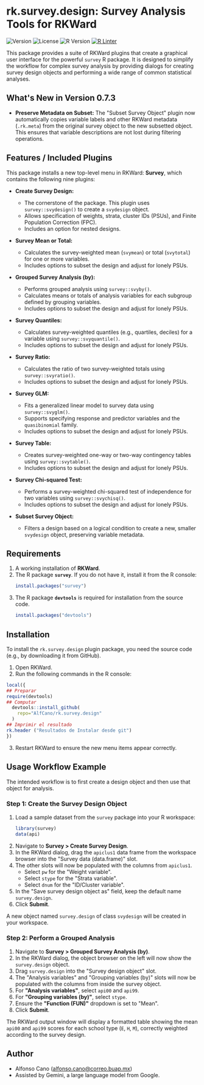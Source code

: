 # rk.survey.design: Survey Analysis Tools for RKWard

![Version](https://img.shields.io/badge/Version-0.7.3-blue.svg)
![License](https://img.shields.io/badge/License-GPL--3-green.svg)
![R Version](https://img.shields.io/badge/R-%3E%3D%203.0.0-lightgrey.svg)
[![R Linter](https://github.com/AlfCano/rk.survey.design/actions/workflows/lintr.yml/badge.svg)](https://github.com/AlfCano/rk.survey.design/actions/workflows/lintr.yml)

This package provides a suite of RKWard plugins that create a graphical user interface for the powerful `survey` R package. It is designed to simplify the workflow for complex survey analysis by providing dialogs for creating survey design objects and performing a wide range of common statistical analyses.

## What's New in Version 0.7.3

*   **Preserve Metadata on Subset:** The "Subset Survey Object" plugin now automatically copies variable labels and other RKWard metadata (`.rk.meta`) from the original survey object to the new subsetted object. This ensures that variable descriptions are not lost during filtering operations.

## Features / Included Plugins

This package installs a new top-level menu in RKWard: **Survey**, which contains the following nine plugins:

*   **Create Survey Design:**
    *   The cornerstone of the package. This plugin uses `survey::svydesign()` to create a `svydesign` object.
    *   Allows specification of weights, strata, cluster IDs (PSUs), and Finite Population Correction (FPC).
    *   Includes an option for nested designs.

*   **Survey Mean or Total:**
    *   Calculates the survey-weighted mean (`svymean`) or total (`svytotal`) for one or more variables.
    *   Includes options to subset the design and adjust for lonely PSUs.

*   **Grouped Survey Analysis (by):**
    *   Performs grouped analysis using `survey::svyby()`.
    *   Calculates means or totals of analysis variables for each subgroup defined by grouping variables.
    *   Includes options to subset the design and adjust for lonely PSUs.

*   **Survey Quantiles:**
    *   Calculates survey-weighted quantiles (e.g., quartiles, deciles) for a variable using `survey::svyquantile()`.
    *   Includes options to subset the design and adjust for lonely PSUs.

*   **Survey Ratio:**
    *   Calculates the ratio of two survey-weighted totals using `survey::svyratio()`.
    *   Includes options to subset the design and adjust for lonely PSUs.

*   **Survey GLM:**
    *   Fits a generalized linear model to survey data using `survey::svyglm()`.
    *   Supports specifying response and predictor variables and the `quasibinomial` family.
    *   Includes options to subset the design and adjust for lonely PSUs.

*   **Survey Table:**
    *   Creates survey-weighted one-way or two-way contingency tables using `survey::svytable()`.
    *   Includes options to subset the design and adjust for lonely PSUs.

*   **Survey Chi-squared Test:**
    *   Performs a survey-weighted chi-squared test of independence for two variables using `survey::svychisq()`.
    *   Includes options to subset the design and adjust for lonely PSUs.

*   **Subset Survey Object:**
    *   Filters a design based on a logical condition to create a new, smaller `svydesign` object, preserving variable metadata.

## Requirements

1.  A working installation of **RKWard**.
2.  The R package **`survey`**. If you do not have it, install it from the R console:
    ```R
    install.packages("survey")
    ```
3.  The R package **`devtools`** is required for installation from the source code.
    ```R
    install.packages("devtools")
    ```


## Installation

To install the `rk.survey.design` plugin package, you need the source code (e.g., by downloading it from GitHub).

1.  Open RKWard.
2.  Run the following commands in the R console:

```R
local({
## Preparar
require(devtools)
## Computar
  devtools::install_github(
    repo="AlfCano/rk.survey.design"
  )
## Imprimir el resultado
rk.header ("Resultados de Instalar desde git")
})
```

3.  Restart RKWard to ensure the new menu items appear correctly.

## Usage Workflow Example

The intended workflow is to first create a design object and then use that object for analysis.

### Step 1: Create the Survey Design Object

1.  Load a sample dataset from the `survey` package into your R workspace:
    ```R
    library(survey)
    data(api)
    ```
2.  Navigate to **Survey > Create Survey Design**.
3.  In the RKWard dialog, drag the `apiclus1` data frame from the workspace browser into the "Survey data (data.frame)" slot.
4.  The other slots will now be populated with the columns from `apiclus1`.
    *   Select `pw` for the "Weight variable".
    *   Select `stype` for the "Strata variable".
    *   Select `dnum` for the "ID/Cluster variable".
5.  In the "Save survey design object as" field, keep the default name `survey.design`.
6.  Click **Submit**.

A new object named `survey.design` of class `svydesign` will be created in your workspace.

### Step 2: Perform a Grouped Analysis

1.  Navigate to **Survey > Grouped Survey Analysis (by)**.
2.  In the RKWard dialog, the object browser on the left will now show the `survey.design` object.
3.  Drag `survey.design` into the "Survey design object" slot.
4.  The "Analysis variables" and "Grouping variables (by)" slots will now be populated with the columns from inside the survey object.
5.  For **"Analysis variables"**, select `api00` and `api99`.
6.  For **"Grouping variables (by)"**, select `stype`.
7.  Ensure the **"Function (FUN)"** dropdown is set to "Mean".
8.  Click **Submit**.

The RKWard output window will display a formatted table showing the mean `api00` and `api99` scores for each school type (`E`, `H`, `M`), correctly weighted according to the survey design.

## Author

* Alfonso Cano (alfonso.cano@correo.buap.mx)  
* Assisted by Gemini, a large language model from Google.
